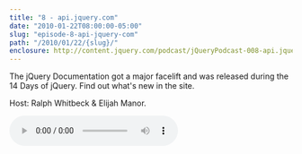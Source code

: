 ```yaml
---
title: "8 - api.jquery.com"
date: "2010-01-22T08:00:00-05:00"
slug: "episode-8-api-jquery-com"
path: "/2010/01/22/{slug}/"
enclosure: http://content.jquery.com/podcast/jQueryPodcast-008-api.jquery.com.mp3
---
```

The jQuery Documentation got a major facelift and was released during the 14 Days of jQuery.  Find out what&#039;s new in the site.

Host: Ralph Whitbeck &amp; Elijah Manor.

<audio src="http://content.jquery.com/podcast/jQueryPodcast-008-api.jquery.com.mp3" controls=""></audio>
